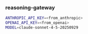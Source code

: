 ### reasoning-gateway

```bash
ANTHROPIC_API_KEY=<from_anthropic>
OPENAI_API_KEY=<from_openai>
MODEL=claude-sonnet-4-5-20250929
```
